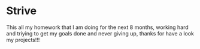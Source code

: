 # Strive
This all my homework that I am doing for the next 8 months, working hard and triying to get my goals done and never giving up, thanks for have a look my projects!!!
